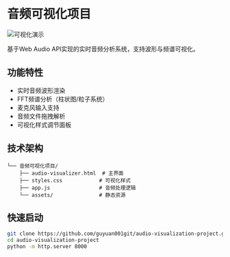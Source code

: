 # 音频可视化项目

![可视化演示](https://via.placeholder.com/800x400.png?text=Audio+Visualization+Demo)

基于Web Audio API实现的实时音频分析系统，支持波形与频谱可视化。

## 功能特性
- 实时音频波形渲染
- FFT频谱分析（柱状图/粒子系统）
- 麦克风输入支持
- 音频文件拖拽解析
- 可视化样式调节面板

## 技术架构
```
└── 音频可视化项目/
    ├── audio-visualizer.html  # 主界面
    ├── styles.css            # 可视化样式
    ├── app.js                # 音频处理逻辑
    └── assets/               # 静态资源
```

## 快速启动
```bash
git clone https://github.com/guyuan001git/audio-visualization-project.git
cd audio-visualization-project
python -m http.server 8000
```